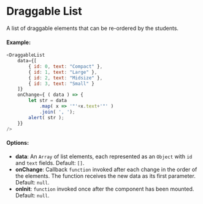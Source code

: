 # Draggable List

A list of draggable elements that can be re-ordered by the students.

#### Example:

``` js
<DraggableList
    data={[
        { id: 0, text: "Compact" },
        { id: 1, text: "Large" },
        { id: 2, text: "Midsize" },
        { id: 3, text: "Small" }
    ]}
    onChange={ ( data ) => {
        let str = data
            .map( x => '"'+x.text+'"' )
            .join( ', ');
        alert( str );
    }}
/>
```

#### Options:

* __data__: An `Array` of list elements, each represented as an `Object` with `id` and `text` fields. Default: `[]`.
* __onChange__: Callback `function` invoked after each change in the order of the elements. The function receives the new data as its first parameter. Default: `null`.
* __onInit__: `function` invoked once after the component has been mounted. Default: `null`.
